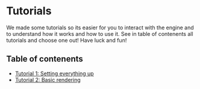 # Tutorials

We made some tutorials so its easier for you to interact with the engine and to understand how it works and how to use it. See in table of contenents all tutorials and choose one out! Have luck and fun!

## Table of contenents
 - [Tutorial 1: Setting everything up](<imkauzh.github.io/fusion-engine/docs/tutorials/setup.html>)
 - [Tutorial 2: Basic rendering](<dimkauzh.github.io/fusion-engine/docs/tutorials/basics.html>)
